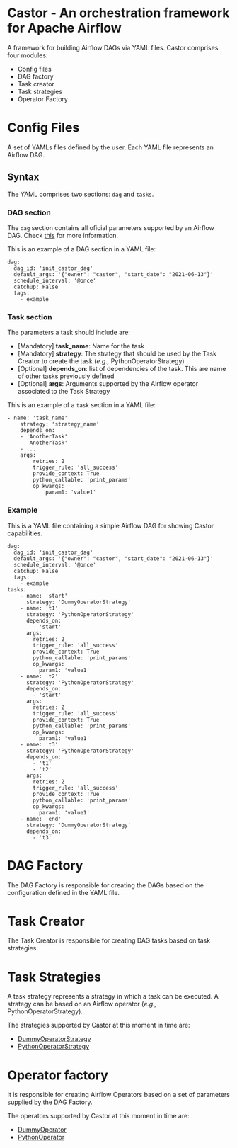 # Castor - An orchestration framework for Apache Airflow

A framework for building Airflow DAGs via YAML files. Castor comprises four modules:
- Config files 
- DAG factory 
- Task creator
- Task strategies 
- Operator Factory

# Config Files
A set of YAMLs files defined by the user. Each YAML file represents an Airflow DAG.

## Syntax
The YAML comprises two sections: `dag` and `tasks`.

### DAG section

The `dag` section contains all oficial parameters supported by an Airflow DAG. Check [this](https://airflow.apache.org/docs/apache-airflow/stable/_api/airflow/models/dag/index.html) for more information.

This is an example of a DAG section in a YAML file:
```
dag:
  dag_id: 'init_castor_dag'
  default_args: '{"owner": "castor", "start_date": "2021-06-13"}'
  schedule_interval: '@once'
  catchup: False
  tags:
    - example
```

### Task section
The parameters a task should include are:
* [Mandatory] **task_name**: Name for the task
* [Mandatory] **strategy**: The strategy that should be used by the Task Creator to create the task (*e.g.,* PythonOperatorStrategy)
* [Optional] **depends_on**: list of dependencies of the task. This are name of other tasks previously defined
* [Optional] **args**: Arguments supported by the Airflow operator associated to the Task Strategy

This is an example of a `task` section in a YAML file:

```
- name: 'task_name'
    strategy: 'strategy_name'
    depends_on: 
    - 'AnotherTask'
    - 'AnotherTask'
    - ...
    args:
        retries: 2
        trigger_rule: 'all_success'
        provide_context: True
        python_callable: 'print_params'
        op_kwargs:
            param1: 'value1' 
```

### Example
This is a YAML file containing a simple Airflow DAG for showing Castor capabilities.
```
dag:
  dag_id: 'init_castor_dag'
  default_args: '{"owner": "castor", "start_date": "2021-06-13"}'
  schedule_interval: '@once'
  catchup: False
  tags:
    - example
tasks:
    - name: 'start'
      strategy: 'DummyOperatorStrategy'
    - name: 't1'
      strategy: 'PythonOperatorStrategy'
      depends_on: 
        - 'start'
      args:
        retries: 2
        trigger_rule: 'all_success'
        provide_context: True
        python_callable: 'print_params'
        op_kwargs:
          param1: 'value1' 
    - name: 't2'
      strategy: 'PythonOperatorStrategy'
      depends_on: 
        - 'start'
      args:
        retries: 2
        trigger_rule: 'all_success'
        provide_context: True
        python_callable: 'print_params'
        op_kwargs:
          param1: 'value1'
    - name: 't3'
      strategy: 'PythonOperatorStrategy'
      depends_on: 
        - 't1'
        - 't2'
      args:
        retries: 2
        trigger_rule: 'all_success'
        provide_context: True
        python_callable: 'print_params'
        op_kwargs:
          param1: 'value1' 
    - name: 'end'
      strategy: 'DummyOperatorStrategy'
      depends_on: 
        - 't3'
```

# DAG Factory
The DAG Factory is responsible for creating the DAGs based on the configuration defined in the YAML file.

# Task Creator
The Task Creator is responsible for creating DAG tasks based on task strategies. 

# Task Strategies
A task strategy represents a strategy in which a task can be executed. A strategy can be based on an Airflow operator (*e.g.,* PythonOperatorStrategy).

The strategies supported by Castor at this moment in time are:
- [DummyOperatorStrategy](castor/task_creator/strategies/python_operator_strategy.py)
- [PythonOperatorStrategy](castor/task_creator/strategies/dummy_operator_strategy.py)


# Operator factory
It is responsible for creating Airflow Operators based on a set of parameters supplied by the DAG Factory.

The operators supported by Castor at this moment in time are:
- [DummyOperator](https://airflow.apache.org/docs/apache-airflow/stable/_api/airflow/operators/dummy/index.html)
- [PythonOperator](https://airflow.apache.org/docs/apache-airflow/stable/_modules/airflow/operators/python.html#PythonOperator)